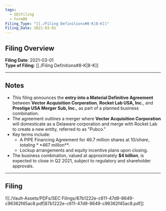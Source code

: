 ```yaml
---
tags:
  - SECFiling
  - Form8K
Filing_Type: "[[./Filing Definitions#8-K|8-K]]"
Filing_Date: 2021-03-01
---
```


## Filing Overview

**Filing Date**: 2021-03-01  
**Type of Filing**: [[./Filing Definitions#8-K|8-K]]  

---

## Notes

- This filing announces the **entry into a Material Definitive Agreement** between **Vector Acquisition Corporation**, **Rocket Lab USA, Inc.**, and **Prestige USA Merger Sub, Inc.**, as part of a planned business combination.  
- The agreement outlines a merger where **Vector Acquisition Corporation** will domesticate as a Delaware corporation and merge with Rocket Lab to create a new entity, referred to as "Pubco."  
- Key terms include:
  - A PIPE Financing Agreement for 46.7 million shares at $10/share, totaling **$467 million**.
  - Lockup arrangements and equity incentive plans upon closing.  
- The business combination, valued at approximately **$4 billion**, is expected to close in Q2 2021, subject to regulatory and shareholder approvals.  

---

## Filing

![[./Vault-Assets/PDFs/SEC Filings/87b1222e-c611-47d9-8649-c96362f45ac8.pdf|87b1222e-c611-47d9-8649-c96362f45ac8.pdf]]
